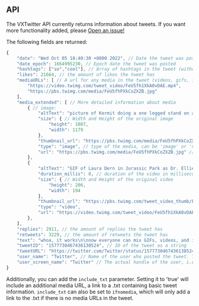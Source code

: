 ## API

The VXTwitter API currently returns information about tweets. If you want more functionality added, please [Open an issue!](https://github.com/dylanpdx/BetterTwitFix/issues)

The following fields are returned:
```js
{
    "date": "Wed Oct 05 18:40:30 +0000 2022", // Date the tweet was posted
    "date_epoch": 1664995230, // Epoch date the tweet was posted
    "hashtags": ["so","cool"], // Array of hashtags in the tweet (without the actual hashtag)
    "likes": 21664, // the amount of likes the tweet has
    "mediaURLs": [ // A url for any media in the tweet (videos, gifs, images)
        "https://video.twimg.com/tweet_video/FeU5fh1XkA0vDAE.mp4",
        "https://pbs.twimg.com/media/FeU5fhPXkCoZXZB.jpg"
    ],
    "media_extended": [ // More detailed information about media
        { // image:
            "altText": "picture of Kermit doing a one legged stand on a bicycle seat riding through the park", // Alt text for the image or video, usually typed in by the poster of the tweet
            "size": { // Width and Height of the original image
                "height": 1007,
                "width": 1179
            },
            "thumbnail_url": "https://pbs.twimg.com/media/FeU5fhPXkCoZXZB.jpg", // For images, this is the same as 'url'
            "type": "image", // type of the media, can be 'image' or 'video'
            "url": "https://pbs.twimg.com/media/FeU5fhPXkCoZXZB.jpg" // direct URL to the media
        },
        {
            "altText": "GIF of Laura Dern in Jurassic Park as Dr. Ellie Sattler taking off her sunglasses in shock", 
            "duration_millis": 0, // duration of the video in milliseconds. This can be 0 if Twitter doesn't provide it (i.e gifs)
            "size": { // Width and Height of the original video
                "height": 206,
                "width": 194
            },
            "thumbnail_url": "https://pbs.twimg.com/tweet_video_thumb/FeU5fh1XkA0vDAE.jpg", // Direct link to the video thumbnail
            "type": "video",
            "url": "https://video.twimg.com/tweet_video/FeU5fh1XkA0vDAE.mp4" // Direct MP4 link
        },
    ],
    "replies": 2911, // the amount of replies the tweet has
    "retweets": 3229, // the amount of retweets the tweet has
    "text": "whoa, it works\n\nnow everyone can mix GIFs, videos, and images in one Tweet, available on iOS and Android https://t.co/LVVolAQPZi", // the tweet's text
    "tweetID": "1577730467436138524", // ID of the tweet as a string
    "tweetURL": "https://twitter.com/Twitter/status/1577730467436138524", // a link to the tweet, without tracking parameters
    "user_name": "Twitter", // Name of the user who posted the tweet. This CAN have spaces, emojis, etc. as it's not the 'handle' of the user. A good example is "Nintendo of America"
    "user_screen_name": "Twitter" // The actual handle of the user, i.e "NintendoAmerica"
}
```

Additionally, you can add the `include_txt` parameter. Setting it to 'true' will include an additional media URL, a link to a .txt containing basic tweet information.
`include_txt` can also be set to `ifnomedia`, which will only add a link to the .txt if there is no media URLs in the tweet.